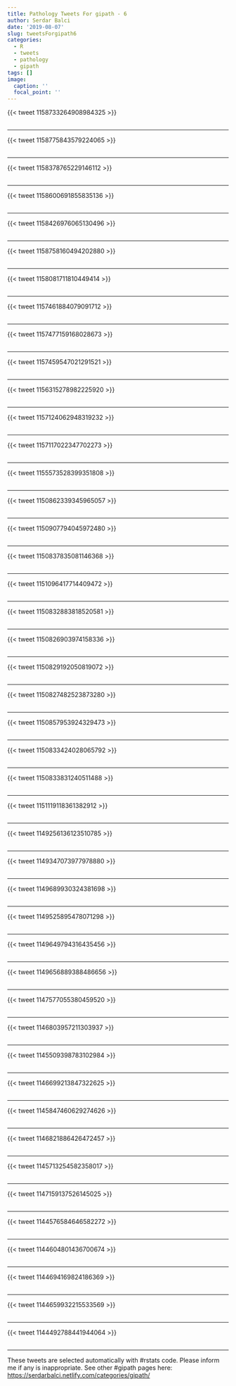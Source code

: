 ```yaml
---
title: Pathology Tweets For gipath - 6
author: Serdar Balci
date: '2019-08-07'
slug: tweetsForgipath6
categories:
  - R
  - tweets
  - pathology
  - gipath
tags: []
image:
  caption: ''
  focal_point: ''
---
```



{{< tweet 1158733264908984325 >}}
<br>
<br>
<hr>
{{< tweet 1158775843579224065 >}}
<br>
<br>
<hr>
{{< tweet 1158378765229146112 >}}
<br>
<br>
<hr>
{{< tweet 1158600691855835136 >}}
<br>
<br>
<hr>
{{< tweet 1158426976065130496 >}}
<br>
<br>
<hr>
{{< tweet 1158758160494202880 >}}
<br>
<br>
<hr>
{{< tweet 1158081711810449414 >}}
<br>
<br>
<hr>
{{< tweet 1157461884079091712 >}}
<br>
<br>
<hr>
{{< tweet 1157477159168028673 >}}
<br>
<br>
<hr>
{{< tweet 1157459547021291521 >}}
<br>
<br>
<hr>
{{< tweet 1156315278982225920 >}}
<br>
<br>
<hr>
{{< tweet 1157124062948319232 >}}
<br>
<br>
<hr>
{{< tweet 1157117022347702273 >}}
<br>
<br>
<hr>
{{< tweet 1155573528399351808 >}}
<br>
<br>
<hr>
{{< tweet 1150862339345965057 >}}
<br>
<br>
<hr>
{{< tweet 1150907794045972480 >}}
<br>
<br>
<hr>
{{< tweet 1150837835081146368 >}}
<br>
<br>
<hr>
{{< tweet 1151096417714409472 >}}
<br>
<br>
<hr>
{{< tweet 1150832883818520581 >}}
<br>
<br>
<hr>
{{< tweet 1150826903974158336 >}}
<br>
<br>
<hr>
{{< tweet 1150829192050819072 >}}
<br>
<br>
<hr>
{{< tweet 1150827482523873280 >}}
<br>
<br>
<hr>
{{< tweet 1150857953924329473 >}}
<br>
<br>
<hr>
{{< tweet 1150833424028065792 >}}
<br>
<br>
<hr>
{{< tweet 1150833831240511488 >}}
<br>
<br>
<hr>
{{< tweet 1151119118361382912 >}}
<br>
<br>
<hr>
{{< tweet 1149256136123510785 >}}
<br>
<br>
<hr>
{{< tweet 1149347073977978880 >}}
<br>
<br>
<hr>
{{< tweet 1149689930324381698 >}}
<br>
<br>
<hr>
{{< tweet 1149525895478071298 >}}
<br>
<br>
<hr>
{{< tweet 1149649794316435456 >}}
<br>
<br>
<hr>
{{< tweet 1149656889388486656 >}}
<br>
<br>
<hr>
{{< tweet 1147577055380459520 >}}
<br>
<br>
<hr>
{{< tweet 1146803957211303937 >}}
<br>
<br>
<hr>
{{< tweet 1145509398783102984 >}}
<br>
<br>
<hr>
{{< tweet 1146699213847322625 >}}
<br>
<br>
<hr>
{{< tweet 1145847460629274626 >}}
<br>
<br>
<hr>
{{< tweet 1146821886426472457 >}}
<br>
<br>
<hr>
{{< tweet 1145713254582358017 >}}
<br>
<br>
<hr>
{{< tweet 1147159137526145025 >}}
<br>
<br>
<hr>
{{< tweet 1144576584646582272 >}}
<br>
<br>
<hr>
{{< tweet 1144604801436700674 >}}
<br>
<br>
<hr>
{{< tweet 1144694169824186369 >}}
<br>
<br>
<hr>
{{< tweet 1144659932215533569 >}}
<br>
<br>
<hr>
{{< tweet 1144492788441944064 >}}
<br>
<br>
<hr>


These tweets are selected automatically with #rstats code. Please inform me if any is inappropriate.
See other #gipath pages here: https://serdarbalci.netlify.com/categories/gipath/
